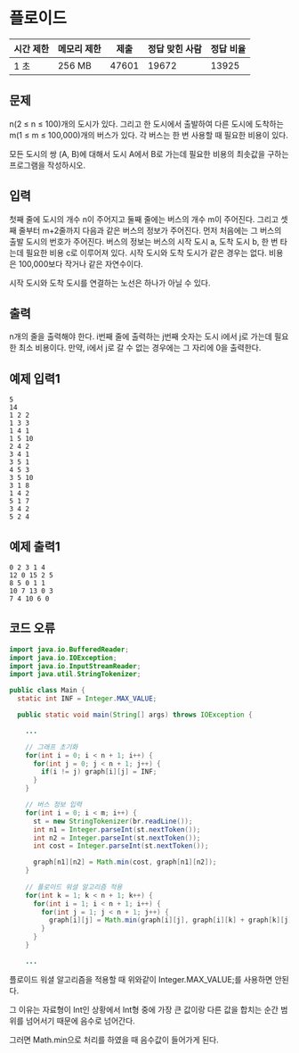 # 플로이드

|시간 제한|	메모리 제한	|제출	|정답	맞힌 사람|	정답 비율|
|---|---|---|---|---|
|1 초|	256 MB|	47601|	19672|	13925	|41.717%|


## 문제

n(2 ≤ n ≤ 100)개의 도시가 있다. 그리고 한 도시에서 출발하여 다른 도시에 도착하는 m(1 ≤ m ≤ 100,000)개의 버스가 있다. 각 버스는 한 번 사용할 때 필요한 비용이 있다.

모든 도시의 쌍 (A, B)에 대해서 도시 A에서 B로 가는데 필요한 비용의 최솟값을 구하는 프로그램을 작성하시오.

## 입력

첫째 줄에 도시의 개수 n이 주어지고 둘째 줄에는 버스의 개수 m이 주어진다. 그리고 셋째 줄부터 m+2줄까지 다음과 같은 버스의 정보가 주어진다. 먼저 처음에는 그 버스의 출발 도시의 번호가 주어진다. 버스의 정보는 버스의 시작 도시 a, 도착 도시 b, 한 번 타는데 필요한 비용 c로 이루어져 있다. 시작 도시와 도착 도시가 같은 경우는 없다. 비용은 100,000보다 작거나 같은 자연수이다.

시작 도시와 도착 도시를 연결하는 노선은 하나가 아닐 수 있다.

## 출력

n개의 줄을 출력해야 한다. i번째 줄에 출력하는 j번째 숫자는 도시 i에서 j로 가는데 필요한 최소 비용이다. 만약, i에서 j로 갈 수 없는 경우에는 그 자리에 0을 출력한다.

## 예제 입력1
```
5
14
1 2 2
1 3 3
1 4 1
1 5 10
2 4 2
3 4 1
3 5 1
4 5 3
3 5 10
3 1 8
1 4 2
5 1 7
3 4 2
5 2 4
```

## 예제 출력1
```
0 2 3 1 4
12 0 15 2 5
8 5 0 1 1
10 7 13 0 3
7 4 10 6 0
```

## 코드 오류
```java
import java.io.BufferedReader;
import java.io.IOException;
import java.io.InputStreamReader;
import java.util.StringTokenizer;

public class Main {
  static int INF = Integer.MAX_VALUE;

  public static void main(String[] args) throws IOException {

    ...

    // 그래프 초기화
    for(int i = 0; i < n + 1; i++) {
      for(int j = 0; j < n + 1; j++) {
        if(i != j) graph[i][j] = INF;
      }
    }

    // 버스 정보 입력
    for(int i = 0; i < m; i++) {
      st = new StringTokenizer(br.readLine());
      int n1 = Integer.parseInt(st.nextToken());
      int n2 = Integer.parseInt(st.nextToken());
      int cost = Integer.parseInt(st.nextToken());

      graph[n1][n2] = Math.min(cost, graph[n1][n2]);
    }
    
    // 플로이드 워셜 알고리즘 적용
    for(int k = 1; k < n + 1; k++) {
      for(int i = 1; i < n + 1; i++) {
        for(int j = 1; j < n + 1; j++) {
          graph[i][j] = Math.min(graph[i][j], graph[i][k] + graph[k][j]);
        }
      }
    }

    ...

```

플로이드 워셜 알고리즘을 적용할 때 위와같이 Integer.MAX_VALUE;를 사용하면 안된다.

그 이유는 자료형이 Int인 상황에서 Int형 중에 가장 큰 값이랑 다른 값을 합치는 순간 범위를 넘어서기 때문에 음수로 넘어간다.

그러면 Math.min으로 처리를 하였을 때 음수값이 들어가게 된다.